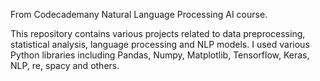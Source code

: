 From Codecademany Natural Language Processing AI course.

This repository contains various projects related to data preprocessing, statistical analysis, language processing and NLP models.
I used various Python libraries including Pandas, Numpy, Matplotlib, Tensorflow, Keras, NLP, re, spacy and others.
